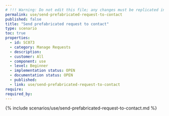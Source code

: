 ```yaml
---
# !!! Warning: Do not edit this file; any changes must be replicated in Excel !!! 
permalink: use/send-prefabricated-request-to-contact
published: false
title: "Send prefabricated request to contact"
type: scenario
toc: true
properties:
  - id: SC073
  - category: Manage Requests
  - description:
  - customer: All
  - component: use
  - level: Beginner
  - implementation status: OPEN
  - documentation status: OPEN
  - published:
  - link: use/send-prefabricated-request-to-contact
require:
required_by:
---
```


{% include scenarios/use/send-prefabricated-request-to-contact.md %}
